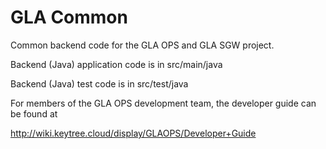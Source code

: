 GLA Common
==========
 
Common backend code for the GLA OPS and GLA SGW project.

Backend (Java) application code is in src/main/java

Backend (Java) test code is in src/test/java

For members of the GLA OPS development team, the developer guide can be found at 

http://wiki.keytree.cloud/display/GLAOPS/Developer+Guide
